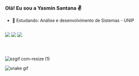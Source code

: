 ### Olá! Eu sou a Yasmin Santana ✌

- 🌱  Estudando: Análise e desenvolvimento de Sistemas - UNIP 


## 




<div>
    <a href="https://instagram.com/_araujj" target="_blank"><img src="https://img.shields.io/badge/Instagram-E4405F?style=for-the-badge&logo=instagram&logoColor=white" target="_blank"></a>
<a href="https://www.linkedin.com/in/yasmin-santana-araujo-597225175/" target= "_blank"><img src="https://img.shields.io/badge/LinkedIn-0077B5?style=for-the-badge&logo=linkedin&logoColor=white" target="_black"></a>
  <a href = "mailto:yasminsantanaraujo099@gmail.com"><img src="https://img.shields.io/badge/-Gmail-%23333?style=for-the-badge&logo=gmail&logoColor=white" target="_blank"></a>

</div>

##

<div style ="display: inline_block"><br>

    
![ezgif com-resize (1)](https://github.com/yasminraujj/yasminraujj/assets/111451948/caf25374-4fdf-4a77-aad5-4db1b81d5024)

</div>

![snake gif](https://github.com/yasminraujj/yasminraujj/blob/output/github-contribution-grid-snake.svg)
